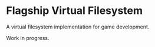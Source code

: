 # Flagship Virtual Filesystem
A virtual filesystem implementation for game development.

Work in progress.
